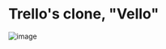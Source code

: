 # Trello's clone, "Vello"

![image](https://github.com/vidhanshu/vello/assets/84308141/f5aa4a27-ad5a-4136-89b8-a00418113b03)
